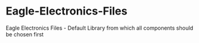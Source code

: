 Eagle-Electronics-Files
=======================

Eagle Electronics Files - Default Library from which all components should be chosen first
